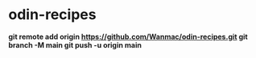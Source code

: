 # odin-recipes
**git remote add origin https://github.com/Wanmac/odin-recipes.git
git branch -M main
git push -u origin main**
